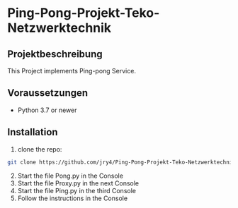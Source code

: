 # Ping-Pong-Projekt-Teko-Netzwerktechnik

## Projektbeschreibung 
This Project implements Ping-pong Service.

## Voraussetzungen
- Python 3.7 or newer

## Installation
1. clone the repo:
```bash
git clone https://github.com/jry4/Ping-Pong-Projekt-Teko-Netzwerktechnik.git

```
2. Start the file Pong.py in the Console
3. Start the file Proxy.py in the next Console
4. Start the file Ping.py in the third Console
5. Follow the instructions in the Console
